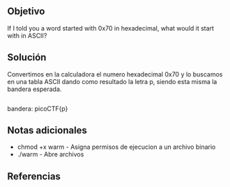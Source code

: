 ## Objetivo
If I told you a word started with 0x70 in hexadecimal, what would it start with in ASCII?
## Solución

Convertimos en la calculadora el numero hexadecimal 0x70 y lo buscamos en una tabla ASCII dando como resultado la letra p, siendo esta misma la bandera esperada.
```

```

bandera: picoCTF{p}
## Notas adicionales

- chmod +x warm - Asigna permisos de ejecucion a un archivo binario
- ./warm - Abre archivos

## Referencias